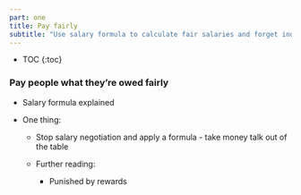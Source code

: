 ```yaml
---
part: one
title: Pay fairly
subtitle: "Use salary formula to calculate fair salaries and forget individual negotiations."
---
```


* TOC
{:toc}

### Pay people what they’re owed fairly

- Salary formula explained

- One thing:

	- Stop salary negotiation and apply a formula - take money talk out of the table

	- Further reading:

		- Punished by rewards
